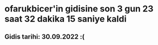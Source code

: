 # ofarukbicer'in gidisine son 3 gun 23 saat 32 dakika 15 saniye kaldi

## Gidis tarihi: 30.09.2022 :(